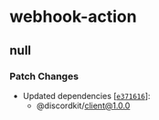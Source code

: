 # webhook-action

## null

### Patch Changes

- Updated dependencies [[`e371616`](https://github.com/discordkit/discordkit/commit/e37161619e6ff02c0ac792c5727030f09207c22f)]:
  - @discordkit/client@1.0.0
